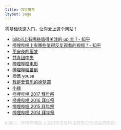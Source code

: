 ```yaml
---
title: 内容推荐
layout: page
---
```


零基础快速入门，让你爱上这个网站！

- [bilibili上有哪些值得关注的 up 主？- 知乎](https://www.zhihu.com/question/51861054)
- [哔哩哔哩上有哪些值得反复观看的视频？- 知乎](https://www.zhihu.com/question/35569842)
- [平安夜的噩梦](https://space.bilibili.com/11167)
- [共青团中央](https://space.bilibili.com/20165629)
- [哔哩哔哩电影](https://space.bilibili.com/15773384)
- [哔哩哔哩番剧](https://space.bilibili.com/928123)
- [泠鸢 yousa](https://space.bilibili.com/282994/)
- [我是爱音乐的徐梦圆](https://space.bilibili.com/12633655/)
- [小缘](https://space.bilibili.com/5055/)
- [哔哩哔哩 2017 拜年祭](https://www.bilibili.com/video/av7248433)
- [哔哩哔哩 2016 拜年祭](https://www.bilibili.com/video/av3521416)
- [哔哩哔哩 2015 拜年祭](https://www.bilibili.com/video/av1999286)
- [哔哩哔哩 2014 拜年祭](https://www.bilibili.com/video/av936732)

<p style="color:lightgrey">bilibili、哔哩哔哩是上海幻电信息科技有限公司的注册商标。</p>
